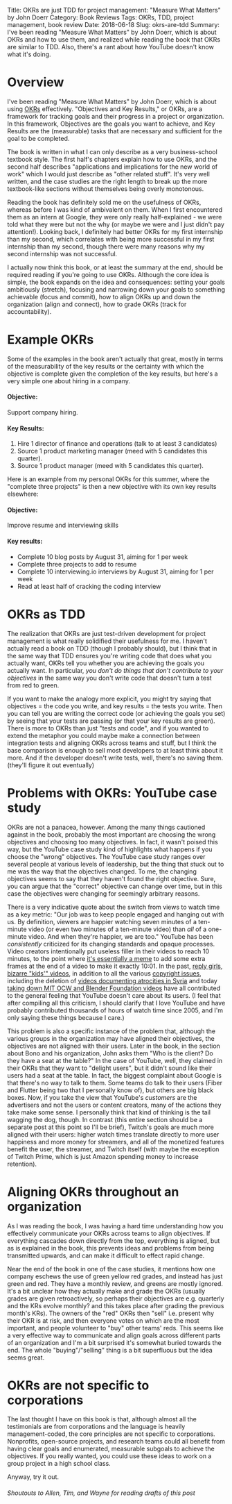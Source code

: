 Title: OKRs are just TDD for project management: "Measure What Matters" by John Doerr
Category: Book Reviews
Tags: OKRs, TDD, project management, book review
Date: 2018-06-18
Slug: okrs-are-tdd
Summary: I've been reading "Measure What Matters" by John Doerr, which is about OKRs and how to use them, and realized while reading the book that OKRs are similar to TDD. Also, there's a rant about how YouTube doesn't know what it's doing.

# Overview

I've been reading "Measure What Matters" by John Doerr, which is about using [OKRs](https://en.wikipedia.org/wiki/OKR) effectively. "Objectives and Key Results," or OKRs, are a framework for tracking goals and their progress in a project or organization. In this framework, Objectives are the goals you want to achieve, and Key Results are the (measurable) tasks that are necessary and sufficient for the goal to be completed.

The book is written in what I can only describe as a very business-school textbook style. The first half's chapters explain how to use OKRs, and the second half describes "applications and implications for the new world of work" which I would just describe as "other related stuff". It's very well written, and the case studies are the right length to break up the more textbook-like sections without themselves being overly monotonous.

Reading the book has definitely sold me on the usefulness of OKRs, whereas before I was kind of ambivalent on them. When I first encountered them as an intern at Google, they were only really half-explained - we were told what they were but not the why (or maybe we were and I just didn't pay attention!). Looking back, I definitely had better OKRs for my first internship than my second, which correlates with being more successful in my first internship than my second, though there were many reasons why my second internship was not successful.

I actually now think this book, or at least the summary at the end, should be required reading if you're going to use OKRs. Although the core idea is simple, the book expands on the idea and consequences: setting your goals ambitiously (stretch), focusing and narrowing down your goals to something achievable (focus and commit), how to align OKRs up and down the organization (align and connect), how to grade OKRs (track for accountability).

# Example OKRs

Some of the examples in the book aren't actually that great, mostly in terms of the measurability of the key results or the certainty with which the objective is complete given the completion of the key results, but here's a very simple one about hiring in a company.

#### Objective:

Support company hiring.

#### Key Results:

1. Hire 1 director of finance and operations (talk to at least 3 candidates)
2. Source 1 product marketing manager (meed with 5 candidates this quarter).
3. Source 1 product manager (meed with 5 candidates this quarter).

Here is an example from my personal OKRs for this summer, where the "complete three projects" is then a new objective with its own key results elsewhere:

#### Objective:

Improve resume and interviewing skills

#### Key results:

* Complete 10 blog posts by August 31, aiming for 1 per week
* Complete three projects to add to resume
* Complete 10 interviewing.io interviews by August 31, aiming for 1 per week
* Read at least half of cracking the coding interview

# OKRs as TDD

The realization that OKRs are just test-driven development for project management is what really solidified their usefulness for me. I haven't actually read a book on TDD (though I probably should), but I think that in the same way that TDD ensures you're writing code that does what you actually want, OKRs tell you whether you are achieving the goals you actually want. In particular, *you don't do things that don't contribute to your objectives* in the same way you don't write code that doesn't turn a test from red to green.

If you want to make the analogy more explicit, you might try saying that objectives = the code you write, and key results = the tests you write. Then you can tell you are writing the correct code (or achieving the goals you set) by seeing that your tests are passing (or that your key results are green). There is more to OKRs than just "tests and code", and if you wanted to extend the metaphor you could maybe make a connection between integration tests and aligning OKRs across teams and stuff, but I think the base comparison is enough to sell most developers to at least think about it more. And if the developer doesn't write tests, well, there's no saving them. (they'll figure it out eventually)

# Problems with OKRs: YouTube case study

OKRs are not a panacea, however. Among the many things cautioned against in the book, probably the most important are choosing the wrong objectives and choosing too many objectives. In fact, it wasn't poised this way, but the YouTube case study kind of highlights what happens if you choose the "wrong" objectives. The YouTube case study ranges over several people at various levels of leadership, but the thing that stuck out to me was the way that the objectives changed. To me, the changing objectives seems to say that they haven't found the right objective. Sure, you can argue that the "correct" objective can change over time, but in this case the objectives were changing for seemingly arbitrary reasons.

There is a very indicative quote about the switch from views to watch time as a key metric: "Our job was to keep people engaged and hanging out with us. By definition, viewers are happier watching seven minutes of a ten-minute video (or even two minutes of a ten-minute video) than *all* of a one-minute video. And when they're happier, we are too." YouTube has been *consistently* criticized for its changing standards and opaque processes. Video creators intentionally put useless filler in their videos to reach 10 minutes, to the point where [it's essentially a meme](https://www.urbandictionary.com/define.php?term=10%20minute%20ad%20revenue) to add some extra frames at the end of a video to make it exactly 10:01. In the past, [reply girls](https://en.wikipedia.org/wiki/Reply_girl), [bizarre "kids'" videos](https://en.wikipedia.org/wiki/Elsagate), in addition to all the various [copyright issues](https://en.wikipedia.org/wiki/YouTube_copyright_issues), including the deletion of [videos documenting atrocities in Syria](https://www.nytimes.com/2017/08/22/world/middleeast/syria-youtube-videos-isis.html) and today [taking down MIT OCW and Blender Foundation videos](https://www.dailydot.com/debug/youtube-mit-opencourseware-blender-foundation-blocked/) have all contributed to the general feeling that YouTube doesn't care about its users. (I feel that after compiling all this criticism, I should clarify that I love YouTube and have probably contributed thousands of hours of watch time since 2005, and I'm only saying these things because I care.)

This problem is also a specific instance of the problem that, although the various groups in the organization may have aligned their objectives, the objectives are not aligned with their users. Later in the book, in the section about Bono and his organization, John asks them "Who is the client? Do they have a seat at the table?" In the case of YouTube, well, they claimed in their OKRs that they want to "delight users", but it didn't sound like their users had a seat at the table. In fact, the biggest complaint about Google is that there's no way to talk to them. Some teams do talk to their users (Fiber and Flutter being two that I personally know of), but others are big black boxes. Now, if you take the view that YouTube's *customers* are the advertisers and not the users or content creators, many of the actions they take make some sense. I personally think that kind of thinking is the tail wagging the dog, though. In contrast (this entire section should be a separate post at this point so I'll be brief), Twitch's goals are much more aligned with their users: higher watch times translate directly to more user happiness and more money for streamers, and all of the monetized features benefit the user, the streamer, and Twitch itself (with maybe the exception of Twitch Prime, which is just Amazon spending money to increase retention).

# Aligning OKRs throughout an organization

As I was reading the book, I was having a hard time understanding how you effectively communicate your OKRs across teams to align objectives. If everything cascades down directly from the top, everything is aligned, but as is explained in the book, this prevents ideas and problems from being transmitted upwards, and can make it difficult to effect rapid change.

Near the end of the book in one of the case studies, it mentions how one company eschews the use of green yellow red grades, and instead has just green and red. They have a monthly review, and greens are mostly ignored. It's a bit unclear how they actually make and grade the OKRs (usually grades are given retroactively, so perhaps their objectives are e.g. quarterly and the KRs evolve monthly? and this takes place after grading the previous month's KRs). The owners of the "red" OKRs then "sell" i.e. present why their OKR is at risk, and then everyone votes on which are the most important, and people volunteer to "buy" other teams' reds. This seems like a very effective way to communicate and align goals across different parts of an organization and I'm a bit surprised it's somewhat buried towards the end. The whole "buying"/"selling" thing is a bit superfluous but the idea seems great.

# OKRs are not specific to corporations

The last thought I have on this book is that, although almost all the testimonials are from corporations and the language is heavily management-coded, the core principles are not specific to corporations. Nonprofits, open-source projects, and research teams could all benefit from having clear goals and enumerated, measurable subgoals to achieve the objectives. If you really wanted, you could use these ideas to work on a group project in a high school class.

Anyway, try it out.

###### *Shoutouts to Allen, Tim, and Wayne for reading drafts of this post*
